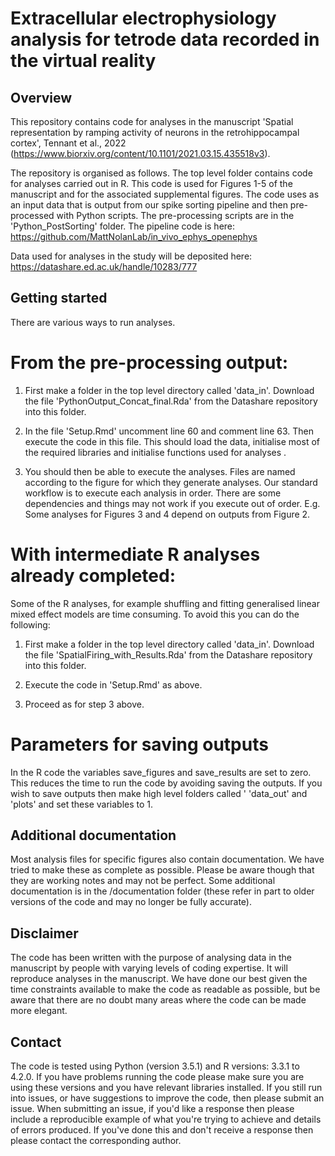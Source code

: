 # Extracellular electrophysiology analysis for tetrode data recorded in the virtual reality


## Overview
This repository contains code for analyses in the manuscript 'Spatial representation by ramping activity of neurons in the retrohippocampal cortex', Tennant et al., 2022 (https://www.biorxiv.org/content/10.1101/2021.03.15.435518v3). 

The repository is organised as follows. The top level folder contains code for analyses carried out in R. This code is used for Figures 1-5 of the manuscript and for the associated supplemental figures. The code uses as an input data that is output from our spike sorting pipeline and then pre-processed with Python scripts. The pre-processing scripts are in the 'Python_PostSorting' folder. The pipeline code is here: https://github.com/MattNolanLab/in_vivo_ephys_openephys

Data used for analyses in the study will be deposited here: https://datashare.ed.ac.uk/handle/10283/777



## Getting started

There are various ways to run analyses. 


# From the pre-processing output:
1. First make a folder in the top level directory called 'data_in'.  Download the file 'PythonOutput_Concat_final.Rda' from the Datashare repository into this folder. 

2. In the file 'Setup.Rmd' uncomment line 60 and comment line 63. Then execute the code in this file. This should load the data, initialise most of the required libraries and initialise functions used for analyses .

3. You should then be able to execute the analyses. Files are named according to the figure for which they generate analyses. Our standard workflow is to execute each analysis in order. There are some dependencies and things may not work if you execute out of order. E.g. Some analyses for Figures 3 and 4 depend on outputs from Figure 2.


# With intermediate R analyses already completed:
Some of the R analyses, for example shuffling and fitting generalised linear mixed effect models are time consuming. To avoid this you can do the following:

1. First make a folder in the top level directory called 'data_in'. Download the file 'SpatialFiring_with_Results.Rda' from the Datashare repository into this folder.

2. Execute the code in 'Setup.Rmd' as above.

3. Proceed as for step 3 above.


# Parameters for saving outputs
In the R code the variables save_figures and save_results are set to zero. This reduces the time to run the code by avoiding saving the outputs. If you wish to save outputs then make high level folders called ' 'data_out' and 'plots' and set these variables to 1.


## Additional documentation
Most analysis files for specific figures also contain documentation. We have tried to make these as complete as possible. Please be aware though that they are working notes and may not be perfect. Some additional documentation is in the /documentation folder (these refer in part to older versions of the code and may no longer be fully accurate).


## Disclaimer
The code has been written with the purpose of analysing data in the manuscript by people with varying levels of coding expertise. It will reproduce analyses in the manuscript. We have done our best given the time constraints available to make the code as readable as possible, but be aware that there are no doubt many areas where the code can be made more elegant.


## Contact
The code is tested using Python (version 3.5.1) and R versions: 3.3.1 to 4.2.0. If you have problems running the code please make sure you are using these versions and you have relevant libraries installed. If you still run into issues, or have suggestions to improve the code, then please submit an issue. When submitting an issue, if you'd like a response then please include a reproducible example of what you're trying to achieve and details of errors produced. If you've done this and don't receive a response then please contact the corresponding author.


